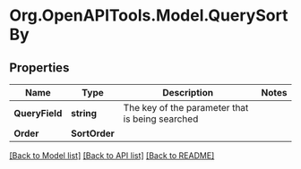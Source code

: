 
# Org.OpenAPITools.Model.QuerySortBy

## Properties

Name | Type | Description | Notes
------------ | ------------- | ------------- | -------------
**QueryField** | **string** | The key of the parameter that is being searched | 
**Order** | **SortOrder** |  | 

[[Back to Model list]](../README.md#documentation-for-models)
[[Back to API list]](../README.md#documentation-for-api-endpoints)
[[Back to README]](../README.md)

